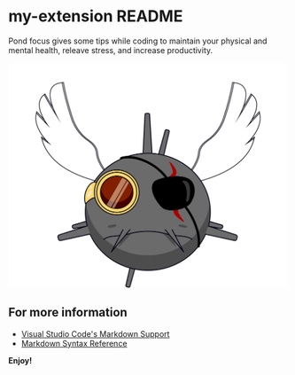 # my-extension README

Pond focus gives some tips while coding to maintain your physical and mental health, releave stress, and increase productivity.

![Logo](media/spirit_oasis.png)

## For more information

* [Visual Studio Code's Markdown Support](http://code.visualstudio.com/docs/languages/markdown)
* [Markdown Syntax Reference](https://help.github.com/articles/markdown-basics/)

**Enjoy!**
